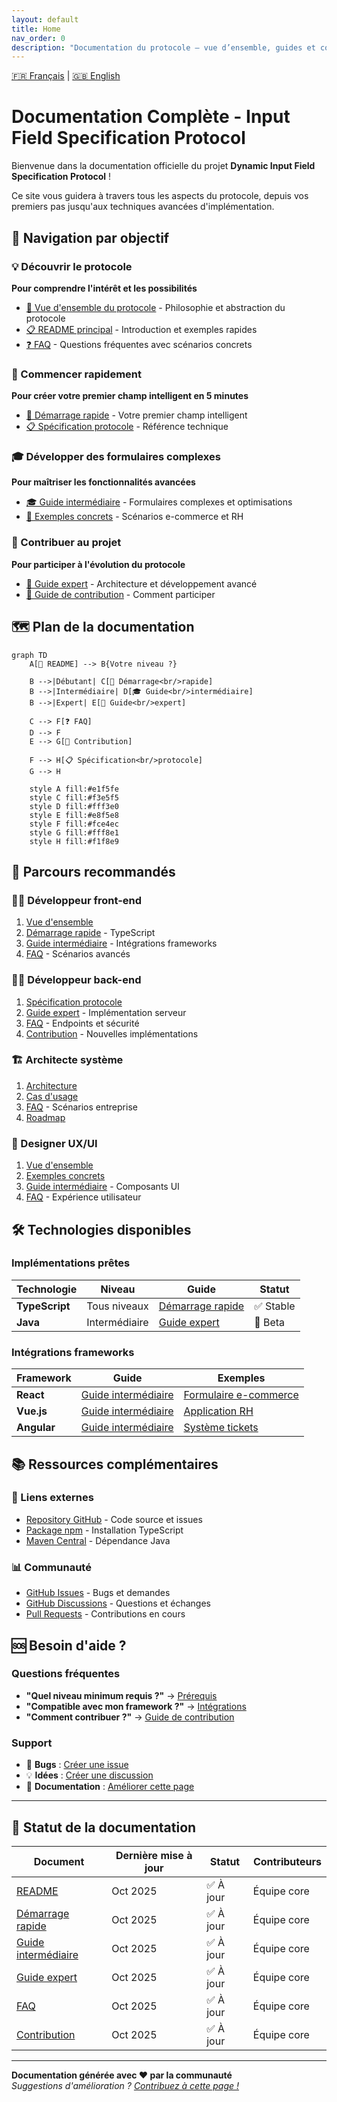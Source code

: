 ```yaml
---
layout: default
title: Home
nav_order: 0
description: "Documentation du protocole – vue d’ensemble, guides et comparaisons client/serveur."
---
```

[🇫🇷 Français](./index.md) | [🇬🇧 English](./en/index.md)

# Documentation Complète - Input Field Specification Protocol

Bienvenue dans la documentation officielle du projet **Dynamic Input Field Specification Protocol** ! 

Ce site vous guidera à travers tous les aspects du protocole, depuis vos premiers pas jusqu'aux techniques avancées d'implémentation.

## 🧭 Navigation par objectif

### 💡 Découvrir le protocole
**Pour comprendre l'intérêt et les possibilités**

- [📖 Vue d'ensemble du protocole](./OVERVIEW.md) - Philosophie et abstraction du protocole
- [📋 README principal](../README.md) - Introduction et exemples rapides
- [❓ FAQ](./FAQ.md) - Questions fréquentes avec scénarios concrets

### 🚀 Commencer rapidement  
**Pour créer votre premier champ intelligent en 5 minutes**

- [🚀 Démarrage rapide](./QUICK_START.md) - Votre premier champ intelligent
- [📋 Spécification protocole](../PROTOCOL_SPECIFICATION.md) - Référence technique

### 🎓 Développer des formulaires complexes
**Pour maîtriser les fonctionnalités avancées**

- [🎓 Guide intermédiaire](./INTERMEDIATE_GUIDE.md) - Formulaires complexes et optimisations
- [💼 Exemples concrets](./FAQ.md#exemples-concrets) - Scénarios e-commerce et RH

### 🔧 Contribuer au projet
**Pour participer à l'évolution du protocole**

- [🔧 Guide expert](./EXPERT_GUIDE.md) - Architecture et développement avancé
- [🤝 Guide de contribution](./CONTRIBUTING.md) - Comment participer

## 🗺️ Plan de la documentation

```mermaid
graph TD
    A[📖 README] --> B{Votre niveau ?}
    
    B -->|Débutant| C[🚀 Démarrage<br/>rapide]
    B -->|Intermédiaire| D[🎓 Guide<br/>intermédiaire] 
    B -->|Expert| E[🔧 Guide<br/>expert]
    
    C --> F[❓ FAQ]
    D --> F
    E --> G[🤝 Contribution]
    
    F --> H[📋 Spécification<br/>protocole]
    G --> H
    
    style A fill:#e1f5fe
    style C fill:#f3e5f5
    style D fill:#fff3e0
    style E fill:#e8f5e8
    style F fill:#fce4ec
    style G fill:#fff8e1
    style H fill:#f1f8e9
```

## 🎯 Parcours recommandés

### 👨‍💻 Développeur front-end
1. [Vue d'ensemble](../README.md#vue-densemble) 
2. [Démarrage rapide](./QUICK_START.md) - TypeScript
3. [Guide intermédiaire](./INTERMEDIATE_GUIDE.md) - Intégrations frameworks
4. [FAQ](./FAQ.md) - Scénarios avancés

### 👩‍💻 Développeur back-end
1. [Spécification protocole](../PROTOCOL_SPECIFICATION.md)
2. [Guide expert](./EXPERT_GUIDE.md) - Implémentation serveur
3. [FAQ](./FAQ.md) - Endpoints et sécurité
4. [Contribution](./CONTRIBUTING.md) - Nouvelles implémentations

### 🏗️ Architecte système
1. [Architecture](./EXPERT_GUIDE.md#architecture-du-protocole)
2. [Cas d'usage](../README.md#cas-dusage-idéaux)
3. [FAQ](./FAQ.md) - Scénarios entreprise
4. [Roadmap](../README.md#roadmap)

### 🎨 Designer UX/UI
1. [Vue d'ensemble](../README.md#vue-densemble)
2. [Exemples concrets](./FAQ.md#exemples-concrets)
3. [Guide intermédiaire](./INTERMEDIATE_GUIDE.md) - Composants UI
4. [FAQ](./FAQ.md) - Expérience utilisateur

## 🛠️ Technologies disponibles

### Implémentations prêtes

| Technologie | Niveau | Guide | Statut |
|-------------|--------|-------|--------|
| **TypeScript** | Tous niveaux | [Démarrage rapide](./QUICK_START.md) | ✅ Stable |
| **Java** | Intermédiaire | [Guide expert](./EXPERT_GUIDE.md) | 🚧 Beta |

### Intégrations frameworks

| Framework | Guide | Exemples |
|-----------|-------|----------|
| **React** | [Guide intermédiaire](./INTERMEDIATE_GUIDE.md#react) | [Formulaire e-commerce](./FAQ.md#scénario-1-e-commerce) |
| **Vue.js** | [Guide intermédiaire](./INTERMEDIATE_GUIDE.md#vuejs) | [Application RH](./FAQ.md#scénario-2-application-rh) |
| **Angular** | [Guide intermédiaire](./INTERMEDIATE_GUIDE.md#angular) | [Système tickets](./FAQ.md#scénario-3-système-de-tickets) |

## 📚 Ressources complémentaires

### 🔗 Liens externes
- [Repository GitHub](https://github.com/cyfko/input-spec) - Code source et issues
- [Package npm](https://www.npmjs.com/package/@cyfko/input-spec) - Installation TypeScript
- [Maven Central](https://search.maven.org/artifact/io.github.cyfko/input-spec) - Dépendance Java

### 📊 Communauté
- [GitHub Issues](https://github.com/cyfko/input-spec/issues) - Bugs et demandes
- [GitHub Discussions](https://github.com/cyfko/input-spec/discussions) - Questions et échanges
- [Pull Requests](https://github.com/cyfko/input-spec/pulls) - Contributions en cours

## 🆘 Besoin d'aide ?

### Questions fréquentes
- **"Quel niveau minimum requis ?"** → [Prérequis](./QUICK_START.md#prérequis)
- **"Compatible avec mon framework ?"** → [Intégrations](./INTERMEDIATE_GUIDE.md#intégrations-frameworks)
- **"Comment contribuer ?"** → [Guide de contribution](./CONTRIBUTING.md)

### Support
- 🐛 **Bugs** : [Créer une issue](https://github.com/cyfko/input-spec/issues/new?template=bug_report.md)
- 💡 **Idées** : [Créer une discussion](https://github.com/cyfko/input-spec/discussions/new?category=ideas)
- 📖 **Documentation** : [Améliorer cette page](./CONTRIBUTING.md#documentation)

---

## 🚦 Statut de la documentation

| Document | Dernière mise à jour | Statut | Contributeurs |
|----------|---------------------|--------|---------------|
| [README](../README.md) | Oct 2025 | ✅ À jour | Équipe core |
| [Démarrage rapide](./QUICK_START.md) | Oct 2025 | ✅ À jour | Équipe core |
| [Guide intermédiaire](./INTERMEDIATE_GUIDE.md) | Oct 2025 | ✅ À jour | Équipe core |
| [Guide expert](./EXPERT_GUIDE.md) | Oct 2025 | ✅ À jour | Équipe core |
| [FAQ](./FAQ.md) | Oct 2025 | ✅ À jour | Équipe core |
| [Contribution](./CONTRIBUTING.md) | Oct 2025 | ✅ À jour | Équipe core |

---

**Documentation générée avec ❤️ par la communauté**  
*Suggestions d'amélioration ? [Contribuez à cette page !](./CONTRIBUTING.md)*